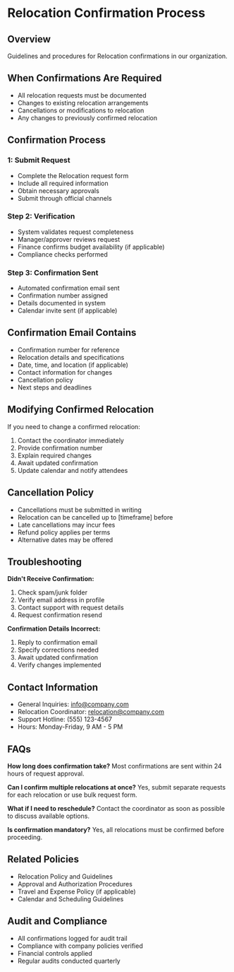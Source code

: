 # Relocation Confirmation Process

## Overview
Guidelines and procedures for Relocation confirmations in our organization.

## When Confirmations Are Required
- All relocation requests must be documented
- Changes to existing relocation arrangements
- Cancellations or modifications to relocation
- Any changes to previously confirmed relocation

## Confirmation Process

###  1: Submit Request
- Complete the Relocation request form
- Include all required information
- Obtain necessary approvals
- Submit through official channels

### Step 2: Verification
- System validates request completeness
- Manager/approver reviews request
- Finance confirms budget availability (if applicable)
- Compliance checks performed

### Step 3: Confirmation Sent
- Automated confirmation email sent
- Confirmation number assigned
- Details documented in system
- Calendar invite sent (if applicable)

## Confirmation Email Contains
- Confirmation number for reference
- Relocation details and specifications
- Date, time, and location (if applicable)
- Contact information for changes
- Cancellation policy
- Next steps and deadlines

## Modifying Confirmed Relocation
If you need to change a confirmed relocation:
1. Contact the coordinator immediately
2. Provide confirmation number
3. Explain required changes
4. Await updated confirmation
5. Update calendar and notify attendees

## Cancellation Policy
- Cancellations must be submitted in writing
- Relocation can be cancelled up to [timeframe] before
- Late cancellations may incur fees
- Refund policy applies per terms
- Alternative dates may be offered

## Troubleshooting

**Didn't Receive Confirmation:**
1. Check spam/junk folder
2. Verify email address in profile
3. Contact support with request details
4. Request confirmation resend

**Confirmation Details Incorrect:**
1. Reply to confirmation email
2. Specify corrections needed
3. Await updated confirmation
4. Verify changes implemented

## Contact Information
- General Inquiries: info@company.com
- Relocation Coordinator: relocation@company.com
- Support Hotline: (555) 123-4567
- Hours: Monday-Friday, 9 AM - 5 PM

## FAQs

**How long does confirmation take?**
Most confirmations are sent within 24 hours of request approval.

**Can I confirm multiple relocations at once?**
Yes, submit separate requests for each relocation or use bulk request form.

**What if I need to reschedule?**
Contact the coordinator as soon as possible to discuss available options.

**Is confirmation mandatory?**
Yes, all relocations must be confirmed before proceeding.

## Related Policies
- Relocation Policy and Guidelines
- Approval and Authorization Procedures
- Travel and Expense Policy (if applicable)
- Calendar and Scheduling Guidelines

## Audit and Compliance
- All confirmations logged for audit trail
- Compliance with company policies verified
- Financial controls applied
- Regular audits conducted quarterly

